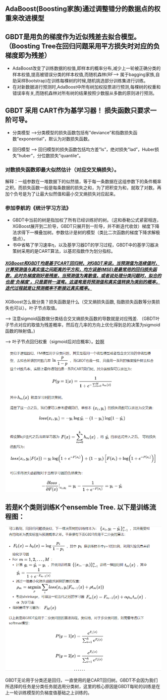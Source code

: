 ## AdaBoost(Boosting家族)通过调整错分的数据点的权重来改进模型
## GBDT是用负的梯度作为近似残差去拟合模型。（Boosting Tree在回归问题采用平方损失时对应的负梯度即为残差）
* AdaBoost改变了训练数据的权值,即样本的概率分布,减少上一轮被正确分类的样本权值,提高被错误分类的样本权值,而随机森林(RF—> 属于bagging家族,自助采样Bootstrap)在训练每棵树的时候,随机挑选部分训练集进行训练。
* 在对新数据进行预测时,AdaBoost中所有树加权投票进行预测,每棵树的权重和错误率有关,而随机森林对所有树的结果按照少数服从多数的原则进行预测。

## GBDT 采用 CART作为基学习器！ 损失函数只要求一阶可导。
* 分类模型 -->分类模型的损失函数包括有”deviance”和指数损失函数”exponential”，默认为对数损失函数。

* 回归模型 --> 回归模型的损失函数包括均方差”ls”，绝对损失”lad”，Huber损失”huber”，分位数损失”quantile”。

### 对数损失函数即最大似然估计（对应交叉熵损失）。

解释：一组参数在一堆数据下的似然值，等于每一条数据在这组参数下的条件概率之积。而损失函数一般是每条数据的损失之和，为了把积变为和，就取了对数。再加个负号是为了让最大似然值和最小交叉熵损失对应起来。


### 参加李航的《统计学习方法》
* GBDT中当前的树是指加权了所有已经训练好的树。（这和泰勒公式紧密相连，XGBoost展开到二阶导，GBDT只展开到一阶导，并不断迭代收敛）梯度下降法求得下一棵叠加树。参数估计是树的模型（类比二次函数的梯度下降求解极值点）。
* 书中省略了学习速率η，以及基学习器DT的学习过程，GBDT中的基学习器决策树采用的是CART算法，以基尼指数作为划分指标。


##### [XGBoost和GBDT均是基于CART回归树，对GBDT来说，当预测值为连续值时，计算预测值与真实值之间距离的平方和，均方误差(MSE)是最常用的回归损失函数，此时负梯度刚好是残差，当预测值为离散值，或者说处理分类问题时，拟合的也是‘负梯度’，只是要转一道弯。这道弯是将预测值和真实值转换为类别的概率，迭代过程就是让预测概率不断接近真实概率。](https://www.zhihu.com/question/269929168/answer/576574579)


XGBoost怎么做分类？损失函数是什么（交叉熵损失函数, 指数损失函数等分类损失也可以）。叶子节点取值。

--> 注意sigmoid函数做分类结合交叉熵损失函数的导数就是对应残差. （GBDT叶子节点对应的取值为残差概率，然后在几率的方向上优化得到总的决策为sigmoid函数的映射值。)


--> 叶子节点回归权重（sigmoid后对应概率）。[妙啊](https://zhuanlan.zhihu.com/p/46445201)

![avater](GBDT分类损失函数及叶子节点值如何做分类.png)

## 若是K个类则训练K个ensemble Tree. 以下是训练流程图：
![avater](GBDT分类训练流程.png)

GBDT无论用于分类还是回归，一直使用的是CART回归树。GBDT不会因为我们所选择的任务是分类任务就选用分类树，这里的核心原因是GBDT每轮的训练是在上一轮训练模型的负梯度值基础之上训练的。